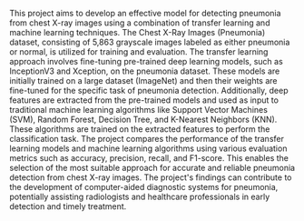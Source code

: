 This project aims to develop an effective model for detecting pneumonia from chest X-ray images using a combination of transfer learning and machine learning techniques. The Chest X-Ray Images (Pneumonia) dataset, consisting of 5,863 grayscale images labeled as either pneumonia or normal, is utilized for training and evaluation.
The transfer learning approach involves fine-tuning pre-trained deep learning models, such as InceptionV3 and Xception, on the pneumonia dataset. These models are initially trained on a large dataset (ImageNet) and then their weights are fine-tuned for the specific task of pneumonia detection.
Additionally, deep features are extracted from the pre-trained models and used as input to traditional machine learning algorithms like Support Vector Machines (SVM), Random Forest, Decision Tree, and K-Nearest Neighbors (KNN). These algorithms are trained on the extracted features to perform the classification task.
The project compares the performance of the transfer learning models and machine learning algorithms using various evaluation metrics such as accuracy, precision, recall, and F1-score. This enables the selection of the most suitable approach for accurate and reliable pneumonia detection from chest X-ray images.
The project's findings can contribute to the development of computer-aided diagnostic systems for pneumonia, potentially assisting radiologists and healthcare professionals in early detection and timely treatment.
